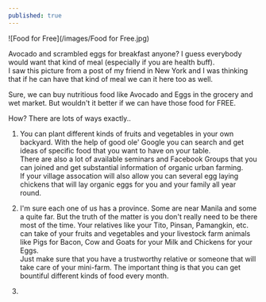 ```yaml
---
published: true
---
```

![Food for Free](/images/Food for Free.jpg)

Avocado and scrambled eggs for breakfast anyone? I guess everybody would want that kind of meal (especially if you are health buff).   
I saw this picture from a post of my friend in New York and I was thinking that if he can have that kind of meal we can it here too as well.

Sure, we can buy nutritious food like Avocado and Eggs in the grocery and wet market. But wouldn't it better if we can have those food for FREE. 

How? There are lots of ways exactly..

1. You can plant different kinds of fruits and vegetables in your own backyard. With the help of good ole' Google you can search and get ideas of specific food that you want to have on your table.   
There are also a lot of available seminars and Facebook Groups that you can joined and get substantial information of organic urban farming.   
If your village assocation will also allow you can several egg laying chickens that will lay organic eggs for you and your family all year round.

2. I'm sure each one of us has a province. Some are near Manila and some a quite far. But the truth of the matter is you don't really need to be there most of the time. Your relatives like your Tito, Pinsan, Pamangkin, etc. can take of your fruits and vegetables and your livestock farm animals like Pigs for Bacon, Cow and Goats for your Milk and Chickens for your Eggs.   
Just make sure that you have a trustworthy relative or someone that will take care of your mini-farm. The important thing is that you can get bountiful different kinds of food every month.

3. 
